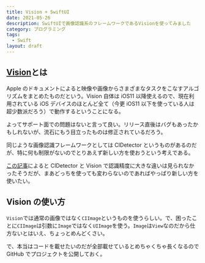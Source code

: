 ```yaml
---
title: Vision + SwiftUI
date: 2021-05-26
description: SwiftUIで画像認識系のフレームワークであるVisionを使ってみました
category: プログラミング
tags:
  - Swift
layout: draft
---
```


## [Vision](https://developer.apple.com/documentation/vision)とは

Apple のドキュメントによると映像や画像からさまざまなタスクをこなすアルゴリズムをまとめたものだという。Vision 自体は iOS11 以降使えるので、現在利用されている iOS デバイスのほとんど全て（今更 iOS11 以下を使っている人は超少数派だろう）で動作するということになる。

よってサポート面での問題はないと言って良い。リリース直後はバグもあったかもしれないが、流石にもう目立ったものは修正されているだろう。

同じような画像認識フレームワークとしては CIDetector というものがあるのだが、特に何も制限がないのでとりあえず新しい方を使おうという考えである。

[この記事](https://reftec.work/posts/2019/9/111/)によると CIDetector と Vision で認識精度に大きな違いは見られなかったそうだが、まあどっちを使っても変わらないのであればやっぱり新しい方を使いたい。

## Vision の使い方

`Vision`では通常の画像ではなく`CIImage`というものを使うらしい。で、困ったことに`CIImage`は引数に`Image`ではなく`UIImage`を使う。`Image`は`View`なのだから仕方ないとはいえ、ちょっとめんどくさい。

で、本当はコードを載せたいのだが全部載せているとめちゃくちゃ長くなるので GitHub でプロジェクトを公開しておく。
